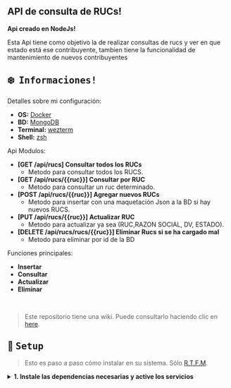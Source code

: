 ## API de consulta de RUCs!

<b> Api creado en NodeJs! </b>

Esta Api tiene como objetivo la de realizar consultas de rucs y ver en que estado está ese contribuyente, tambien tiene la funcionalidad de mantenimiento de nuevos contribuyentes

<!-- INFORMATION -->

## :snowflake: ‎ <samp>Informaciones!</samp>

Detalles sobre mi configuración:

- **OS:** [Docker](https://www.docker.com/)
- **BD:** [MongoDB](https://www.mongodb.com/es)
- **Terminal:** [wezterm](https://github.com/wez/wezterm)
- **Shell:** [zsh](https://www.zsh.org/)

Api Modulos:

- **[GET /api/rucs] Consultar todos los RUCs**
  - Metodo para consultar todos los RUCS.
- **[GET /api/rucs/{{ruc}}] Consultar por RUC**
  - Metodo para consultar un ruc determinado.
- **[POST /api/rucs/{{ruc}}] Agregar nuevos RUCs**
  - Metodo para insertar con una maquetación Json a la BD si hay nuevos RUCS.
- **[PUT /api/rucs/{{ruc}}] Actualizar RUC**
  - Metodo para actualizar ya sea (RUC,RAZON SOCIAL, DV, ESTADO).
- **[DELETE /api/rucs/rucs/{{ruc}}] Eliminar Rucs si se ha cargado mal**
  - Metodo para eliminar por id de la BD

Funciones principales:

- **Insertar**
- **Consultar**
- **Actualizar**
- **Eliminar**

<br>

> Este repositorio tiene una wiki. Puede consultarlo haciendo clic en [here](https://github.com/fito422480/API-RUC/wiki).

<!-- SETUP -->

## :wrench: ‎ <samp>Setup</samp>

> Esto es paso a paso cómo instalar en su sistema. Sólo [R.T.F.M](https://en.wikipedia.org/wiki/RTFM).

<details>
<summary><b>1. Instale las dependencias necesarias y active los servicios</b></summary>
<br>

:warning: ‎ **Seguir estas instrucciones de instalación**

> En primer lugar, debes instalar [nodejs](https://nodejs.org/en).

```sh
npm i
```

> Instalar necesesarias dependencias

```sh
npm i mongodb mongodb-schema moongose express dotenv
```

> Por último, ahora puedes iniciar la app

```sh
npm run start
```
